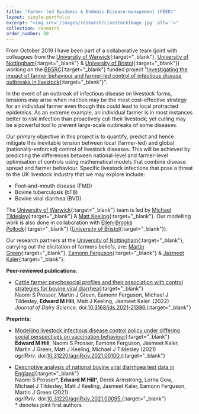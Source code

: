 ```yaml
---
title: "Farmer-led Epidemic & Endemic Disease-management (FEED)"
layout: single-portfolio
excerpt: "<img src='/images/research/LivestockImage.jpg' alt=''>"
collection: research
order_number: 50
---
```


[UoW_link]: https://warwick.ac.uk
[UoN_link]: https://www.nottingham.ac.uk
[UoB_link]: http://www.bristol.ac.uk/?_ga=2.105614851.1683428592.1570613522-1574469779.1562059487

[BBSRC_link]: https://bbsrc.ukri.org

[FEED_link]: https://feed.warwick.ac.uk

[MT_link]: https://warwick.ac.uk/fac/sci/lifesci/people/mtildesley/
[MK_link]: https://www2.warwick.ac.uk/fac/sci/maths/people/staff/matt_keeling/
[EBP_link]: https://www.bristol.ac.uk/people/person/Ellen-Brooks%20Pollock-9ffd9ff9-0949-49c4-97f7-bae51aa23d51/
[MG_link]: https://www.nottingham.ac.uk/vet/people/martin.green
[EF_link]: https://www.nottingham.ac.uk/news/expertiseguide/psychology/professor-eamonn-ferguson.aspx
[JK_link]: https://www.nottingham.ac.uk/news/expertiseguide/veterinary-medicine-science/dr-jasmeet-kaler.aspx

From October 2019 I have been part of a collaborative team (joint with colleagues from the [University of Warwick][UoW_link]{:target="_blank"}, [University of Nottingham][UoN_link]{:target="_blank"} & [University of Bristol][UoB_link]{:target="_blank"}) working on the [BBSRC][BBSRC_link]{:target="_blank"} funded project "[Investigating the impact of farmer behaviour and farmer-led control of infectious disease outbreaks in livestock][FEED_link]{:target="_blank"}".

In the event of an outbreak of infectious disease on livestock farms, tensions may arise when inaction may be the most cost-effective strategy for an individual farmer even though this could lead to local protracted epidemics. As an extreme example, an individual farmer is in most instances better to risk infection than proactively cull their livestock; yet culling may be a powerful tool to prevent large-scale outbreaks of some diseases.

Our primary objective in this project is to quantify, predict and hence mitigate this inevitable tension between local (farmer-led) and global (nationally-enforced) control of livestock diseases. This will be achieved by predicting the differences between national-level and farmer-level optimisation of controls using mathematical models that combine disease spread and farmer behaviour. Specific livestock infections that pose a threat to the UK livestock industry that we may explore include:

* Foot-and-mouth disease (FMD)
* Bovine tuberculosis (bTB)
* Bovine viral diarrhea (BVD)

The [University of Warwick][UoW_link]{:target="_blank"} team is led by [Michael Tildesley][MT_link]{:target="_blank"} & [Matt Keeling][MK_link]{:target="_blank"}. Our modelling work is also done in collaboration with [Ellen-Brooks Pollock][EBP_link]{:target="_blank"} ([University of Bristol][UoB_link]{:target="_blank"}).

Our research partners at the [University of Nottingham][UoN_link]{:target="_blank"}, carrying out the elicitation of farmers beliefs, are: [Martin Green][MG_link]{:target="_blank"}, [Eamonn Ferguson][EF_link]{:target="_blank"} & [Jasmeet Kaler][JK_link]{:target="_blank"}.

**Peer-reviewed publications**:
* [Cattle farmer psychosocial profiles and their association with control strategies for bovine viral diarrhea](https://www.journalofdairyscience.org/article/S0022-0302(22)00053-4/fulltext){:target="_blank"}<br/>
Naomi S Prosser, Martin J Green, Eamonn Ferguson, Michael J Tildesley, **Edward M Hill**, Matt J Keeling, Jasmeet Kaler. (2022)<br/>
*Journal of Dairy Science*. doi:[10.3168/jds.2021-21386.](https://doi.org/10.3168/jds.2021-21386){:target="_blank"}<br/>

**Preprints**:

* [Modelling livestock infectious disease control policy under differing social perspectives on vaccination behaviour][vacc_behaviour_generic_model_paper]{:target="_blank"}<br/>
**Edward M Hill**, Naomi S Prosser, Eamonn Ferguson, Jasmeet Kaler, Martin J Green, Matt J Keeling, Michael J Tildesley (2021)<br/>
*agriRxiv*. doi:[10.31220/agriRxiv.2021.00100.][vacc_behaviour_generic_model_doi]{:target="_blank"}

* [Descriptive analysis of national bovine viral diarrhoea test data in England][BVD_data_paper]{:target="_blank"}<br/>
Naomi S Prosser\*, **Edward M Hill**\*, Derek Armstrong, Lorna Gow, Michael J Tildesley, Matt J Keeling, Jasmeet Kaler, Eamonn Ferguson, Martin J Green (2021)<br/>
*agriRxiv*. doi:[10.31220/agriRxiv.2021.00095.][BVD_data_doi]{:target="_blank"}<br/>
\* denotes joint first authors


[vacc_behaviour_generic_model_paper]: https://agrirxiv.org/search-details/?pan=20210479185
[vacc_behaviour_generic_model_doi]: https://doi.org/10.31220/agriRxiv.2021.00100

[BVD_data_paper]: https://agrirxiv.org/search-details/?pan=20210468434
[BVD_data_doi]: https://doi.org/10.31220/agriRxiv.2021.00095
